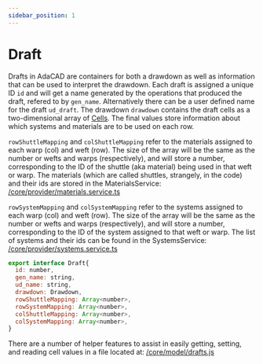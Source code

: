```yaml
---
sidebar_position: 1
---
```

# Draft
Drafts in AdaCAD are containers for both a drawdown as well as information that can be used to interpret the drawdown. Each draft is assigned a unique ID `id` and will get a name generated by the operations that produced the draft, refered to by `gen_name`. Alternatively there can be a user defined name for the draft `ud_draft`. The drawdown `drawdown` contains the draft cells as a two-dimensional array of [Cells](./cell.md). The final values store information about which systems and materials are to be used on each row. 

`rowShuttleMapping` and `colShuttleMapping` refer to the materials assigned to each warp (col) and weft (row). The size of the array will be the same as the number or wefts and warps (respectively), and will store a number, corresponding to the ID of the shuttle (aka material) being used in that weft or warp. The materials (which are called shuttles, strangely, in the code) and their ids are stored in the MaterialsService: [/core/provider/materials.service.ts](https://github.com/UnstableDesign/AdaCAD/blob/main/src/app/core/provider/materials.service.ts)

`rowSystemMapping` and `colSystemMapping` refer to the systems assigned to each warp (col) and weft (row). The size of the array will be the same as the number or wefts and warps (respectively), and will store a number, corresponding to the ID of the system assigned to that weft or warp. The  list of systems and their ids can be found in the SystemsService: [/core/provider/systems.service.ts](https://github.com/UnstableDesign/AdaCAD/blob/main/src/app/core/provider/systems.service.ts)




```jsx title="src/app/core/model/datatypes.js"
export interface Draft{
  id: number,
  gen_name: string,
  ud_name: string,
  drawdown: Drawdown,
  rowShuttleMapping: Array<number>,
  rowSystemMapping: Array<number>,
  colShuttleMapping: Array<number>,
  colSystemMapping: Array<number>,
}

```

There are a number of helper features to assist in easily getting, setting, and reading cell values in a file located at: [/core/model/drafts.js](https://github.com/UnstableDesign/AdaCAD/blob/main/src/app/core/model/drafts.ts)
